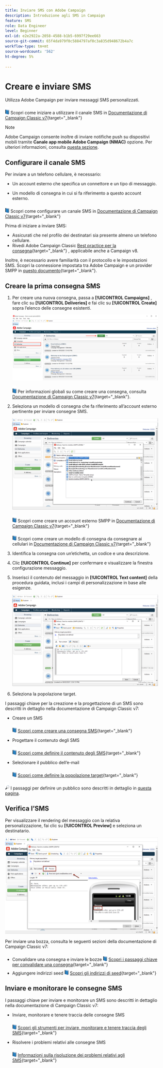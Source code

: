 ```yaml
---
title: Inviare SMS con Adobe Campaign
description: Introduzione agli SMS in Campaign
feature: SMS
role: Data Engineer
level: Beginner
exl-id: e2e2922a-2058-4588-b1b5-6997f29ee663
source-git-commit: 65f4da979f0c5884797af0c3a835d948672b4a7c
workflow-type: tm+mt
source-wordcount: '562'
ht-degree: 5%

---
```


# Creare e inviare SMS

Utilizza Adobe Campaign per inviare messaggi SMS personalizzati.

![](../assets/do-not-localize/book.png) Scopri come iniziare a utilizzare il canale SMS in [Documentazione di Campaign Classic v7](https://experienceleague.adobe.com/docs/campaign-classic/using/sending-messages/sending-messages-on-mobiles/sms-channel.html){target="_blank"}

>[!NOTE]
>
>Adobe Campaign consente inoltre di inviare notifiche push su dispositivi mobili tramite **Canale app mobile Adobe Campaign (NMAC)** opzione. Per ulteriori informazioni, consulta [questa sezione](push.md).

## Configurare il canale SMS

Per inviare a un telefono cellulare, è necessario:

* Un account esterno che specifica un connettore e un tipo di messaggio.

* Un modello di consegna in cui si fa riferimento a questo account esterno.

![](../assets/do-not-localize/book.png)  Scopri come configurare un canale SMS in [Documentazione di Campaign Classic v7](https://experienceleague.adobe.com/docs/campaign-classic/using/sending-messages/sending-messages-on-mobiles/sms-set-up.html#sending-messages){target="_blank"}

Prima di iniziare a inviare SMS:

* Assicurati che nel profilo dei destinatari sia presente almeno un telefono cellulare.
* Rivedi Adobe Campaign Classic [Best practice per la consegna](https://experienceleague.adobe.com/docs/campaign-classic/using/sending-messages/key-steps-when-creating-a-delivery/delivery-bestpractices/delivery-best-practices.html#sending-messages){target="_blank"} , applicabile anche a Campaign v8.

Inoltre, è necessario avere familiarità con il protocollo e le impostazioni SMS. Scopri la connessione impostata tra Adobe Campaign e un provider SMPP in [questo documento](https://experienceleague.adobe.com/docs/campaign-classic/using/sending-messages/sending-messages-on-mobiles/sms-protocol.html#sending-messages){target="_blank"}.

## Creare la prima consegna SMS

1. Per creare una nuova consegna, passa a **[!UICONTROL Campaigns]** , fare clic su **[!UICONTROL Deliveries]** e fai clic su **[!UICONTROL Create]** sopra l’elenco delle consegne esistenti.

   ![](assets/delivery_step_1.png)

   ![](../assets/do-not-localize/book.png) Per informazioni globali su come creare una consegna, consulta [Documentazione di Campaign Classic v7](https://experienceleague.adobe.com/docs/campaign-classic/using/sending-messages/key-steps-when-creating-a-delivery/steps-about-delivery-creation-steps.html#sending-messages){target="_blank"}.

1. Seleziona un modello di consegna che fa riferimento all’account esterno pertinente per inviare consegne SMS.

   ![](assets/sms-template-list.png)

   ![](../assets/do-not-localize/book.png) Scopri come creare un account esterno SMPP in [Documentazione di Campaign Classic v7](https://experienceleague.adobe.com/docs/campaign-classic/using/sending-messages/sending-messages-on-mobiles/sms-set-up.html#creating-an-smpp-external-account){target="_blank"}

   ![](../assets/do-not-localize/book.png) Scopri come creare un modello di consegna da consegnare ai cellulari in [Documentazione di Campaign Classic v7](https://experienceleague.adobe.com/docs/campaign-classic/using/sending-messages/sending-messages-on-mobiles/sms-set-up.html#changing-the-delivery-template){target="_blank"}

1. Identifica la consegna con un’etichetta, un codice e una descrizione.

1. Clic **[!UICONTROL Continue]** per confermare e visualizzare la finestra configurazione messaggio.

1. Inserisci il contenuto del messaggio in **[!UICONTROL Text content]** della procedura guidata, inclusi i campi di personalizzazione in base alle esigenze.

   ![](assets/sms-content.png)

1. Seleziona la popolazione target.

I passaggi chiave per la creazione e la progettazione di un SMS sono descritti in dettaglio nella documentazione di Campaign Classic v7:

* Creare un SMS

  ![](../assets/do-not-localize/book.png) [Scopri come creare una consegna SMS](https://experienceleague.adobe.com/docs/campaign-classic/using/sending-messages/sending-messages-on-mobiles/sms-create.html#sending-messages){target="_blank"}

* Progettare il contenuto degli SMS

  ![](../assets/do-not-localize/book.png) [Scopri come definire il contenuto degli SMS](https://experienceleague.adobe.com/docs/campaign-classic/using/sending-messages/sending-messages-on-mobiles/sms-create.html#defining-the-sms-content){target="_blank"}

* Selezionare il pubblico dell’e-mail

  ![](../assets/do-not-localize/book.png) [Scopri come definire la popolazione target](https://experienceleague.adobe.com/docs/campaign-classic/using/sending-messages/key-steps-when-creating-a-delivery/steps-defining-the-target-population.html){target="_blank"}

![](../assets/do-not-localize/glass.png) I passaggi per definire un pubblico sono descritti in dettaglio in [questa pagina](../start/audiences.md).

## Verifica l’SMS

Per visualizzare il rendering del messaggio con la relativa personalizzazione, fai clic su **[!UICONTROL Preview]** e seleziona un destinatario.

![](assets/sms-preview.png)

Per inviare una bozza, consulta le seguenti sezioni della documentazione di Campaign Classic v7:

* Convalidare una consegna e inviare le bozze
  ![](../assets/do-not-localize/book.png) [Scopri i passaggi chiave per convalidare una consegna](https://experienceleague.adobe.com/docs/campaign-classic/using/sending-messages/key-steps-when-creating-a-delivery/steps-validating-the-delivery.html?lang=it){target="_blank"}
* Aggiungere indirizzi seed
  ![](../assets/do-not-localize/book.png) [Scopri gli indirizzi di seed](https://experienceleague.adobe.com/docs/campaign-classic/using/sending-messages/using-seed-addresses/about-seed-addresses.html){target="_blank"}

## Inviare e monitorare le consegne SMS

I passaggi chiave per inviare e monitorare un SMS sono descritti in dettaglio nella documentazione di Campaign Classic v7:

* Inviare, monitorare e tenere traccia delle consegne SMS

  ![](../assets/do-not-localize/book.png) [Scopri gli strumenti per inviare, monitorare e tenere traccia degli SMS](https://experienceleague.adobe.com/docs/campaign-classic/using/sending-messages/sending-messages-on-mobiles/sms-send.html#sending-messages){target="_blank"}

* Risolvere i problemi relativi alle consegne SMS

  ![](../assets/do-not-localize/book.png) [Informazioni sulla risoluzione dei problemi relativi agli SMS](https://experienceleague.adobe.com/docs/campaign-classic/using/sending-messages/sending-messages-on-mobiles/troubleshooting-sms.html#sending-messages){target="_blank"}
